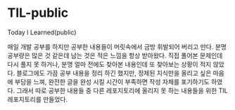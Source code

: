 # TIL-public
Today I Learned(public)


매일 개발 공부를 하지만 공부한 내용들이 머릿속에서 금방 휘발되어 버리고 만다. 분명 공부량은 많은 것 같은데 남는 것은 적은 느낌을 항상 받아왔다. 직접 풀어본 문제인데 다시 풀지 못 하거나, 분명 얼마 전에도 찾아본 내용인데 또 찾아보는 상황이 적지 않았다.
블로그에도 가끔 공부 내용을 정리 하긴 했지만, 정제된 지식만을 올리고 싶은 마음에 부담을 느껴, 완전한 글을 완성 시킬 시간이 부족하면 작성 자체를 포기하기도 하였다. 
그래서 따로 공부한 내용들 중 다른 레포지토리에 올리지 못 하는 내용들을 위한 TIL 레포지토리를 만들었다.
